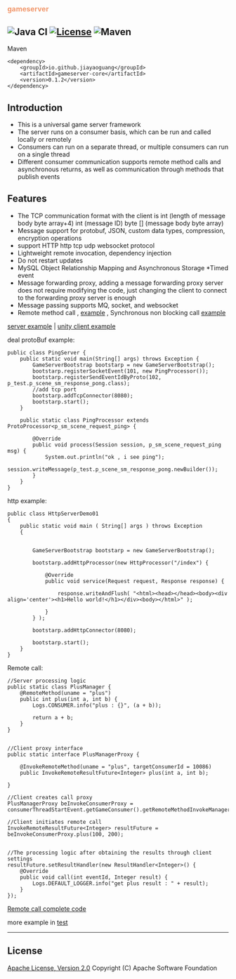 ##   <font color=#f1986d size=3>gameserver</font>
![Java CI](https://github.com/jiayaoguang/gameserver/workflows/Java%20CI/badge.svg)
[![License](https://img.shields.io/badge/license-Apache%202-4EB1BA.svg)](https://www.apache.org/licenses/LICENSE-2.0.html)
![Maven](https://img.shields.io/maven-central/v/io.github.jiayaoguang/gameserver-core.svg)
------
Maven

    <dependency>
        <groupId>io.github.jiayaoguang</groupId>
        <artifactId>gameserver-core</artifactId>
        <version>0.1.2</version>
    </dependency>

## Introduction

* This is a universal game server framework
* The server runs on a consumer basis, which can be run and called locally or remotely
* Consumers can run on a separate thread, or multiple consumers can run on a single thread
* Different consumer communication supports remote method calls and asynchronous returns, as well as communication through methods that publish events


## Features

* The TCP communication format with the client is int (length of message body byte array+4) int (message ID) byte [] (message body byte array)
* Message support for protobuf, JSON, custom data types, compression, encryption operations
* support HTTP http tcp udp websocket protocol
* Lightweight remote invocation, dependency injection
* Do not restart updates
* MySQL Object Relationship Mapping and Asynchronous Storage
*Timed event
* Message forwarding proxy, adding a message forwarding proxy server does not require modifying the code, just changing the client to connect to the forwarding proxy server is enough
* Message passing supports MQ, socket, and websocket
* Remote method call , [example](https://github.com/jiayaoguang/gameserver/blob/main/gameserver-test/src/main/java/org/jyg/gameserver/test/invoke/InvokeMethodHttpServerDemo01.java) , Synchronous non blocking call
[example](https://github.com/jiayaoguang/gameserver/blob/main/gameserver-test/src/main/java/org/jyg/gameserver/test/invoke/SyncInvokeMethodServerDemo01.java)




[server example](https://github.com/jiayaoguang/gameserver/tree/main/gameserver-example) |
[unity client example](https://github.com/jiayaoguang/gameclient)



deal protoBuf example:

    public class PingServer {
        public static void main(String[] args) throws Exception {
            GameServerBootstrap bootstarp = new GameServerBootstrap();
            bootstarp.registerSocketEvent(101, new PingProcessor());
            bootstarp.registerSendEventIdByProto(102, p_test.p_scene_sm_response_pong.class);
            //add tcp port
            bootstarp.addTcpConnector(8080);
            bootstarp.start();
        }
    
        public static class PingProcessor extends ProtoProcessor<p_sm_scene_request_ping> {
    
            @Override
            public void process(Session session, p_sm_scene_request_ping msg) {
                System.out.println("ok , i see ping");
                session.writeMessage(p_test.p_scene_sm_response_pong.newBuilder());
            }
        }
    }

http example:

    public class HttpServerDemo01
    {
        public static void main ( String[] args ) throws Exception 
        {
        	
        	
        	GameServerBootstrap bootstarp = new GameServerBootstrap();
            
            bootstarp.addHttpProcessor(new HttpProcessor("/index") {
    			
    			@Override
    			public void service(Request request, Response response) {
    
    				response.writeAndFlush( "<html><head></head><body><div align='center'><h1>Hello world!</h1></div><body></html>" );
    				
    			}
    		} );
            
            bootstarp.addHttpConnector(8080);
            
            bootstarp.start();
        }
    }


Remote call:

    //Server processing logic
    public static class PlusManager {
        @RemoteMethod(uname = "plus")
        public int plus(int a, int b) {
            Logs.CONSUMER.info("plus : {}", (a + b));

            return a + b;
        }
    }


    //Client proxy interface
    public static interface PlusManagerProxy {

        @InvokeRemoteMethod(uname = "plus", targetConsumerId = 10086)
        public InvokeRemoteResultFuture<Integer> plus(int a, int b);

    }

    //Client creates call proxy
    PlusManagerProxy beInvokeConsumerProxy = consumerThreadStartEvent.getGameConsumer().getRemoteMethodInvokeManager().createRemoteMethodProxy(PlusManagerProxy.class);

    //Client initiates remote call
    InvokeRemoteResultFuture<Integer> resultFuture = beInvokeConsumerProxy.plus(100, 200);


    //The processing logic after obtaining the results through client settings
    resultFuture.setResultHandler(new ResultHandler<Integer>() {
        @Override
        public void call(int eventId, Integer result) {
            Logs.DEFAULT_LOGGER.info("get plus result : " + result);
        }
    });

[Remote call complete code]( https://github.com/jiayaoguang/gameserver/blob/main/gameserver-test/src/main/java/org/jyg/gameserver/test/invoke/ProxyInvokeMethodFutureServerDemo01.java )

more example in [test](https://github.com/jiayaoguang/gameserver/tree/main/gameserver-test/src/main/java/org/jyg/gameserver/test)

----------
## License
[Apache License, Version 2.0](http://www.apache.org/licenses/LICENSE-2.0.html) Copyright (C) Apache Software Foundation
	



